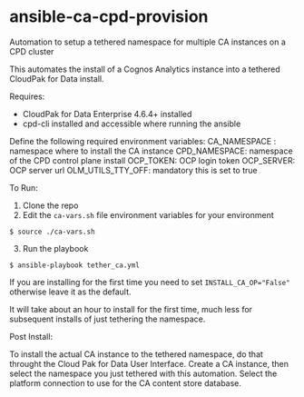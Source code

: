# ansible-ca-cpd-provision
Automation to setup a tethered namespace for multiple CA instances on a CPD cluster

This automates the install of a Cognos Analytics instance into a tethered CloudPak for Data install.

 Requires:
  - CloudPak for Data Enterprise 4.6.4+ installed
  - cpd-cli installed and accessible where running the ansible

 Define the following required environment variables:
  CA_NAMESPACE : namespace where to install the CA instance
  CPD_NAMESPACE: namespace of the CPD control plane install
  OCP_TOKEN: OCP login token
  OCP_SERVER: OCP server url
  OLM_UTILS_TTY_OFF: mandatory this is set to true

To Run:

1. Clone the repo
2. Edit the `ca-vars.sh` file environment variables for your environment

`$ source ./ca-vars.sh`

3. Run the playbook

`$ ansible-playbook tether_ca.yml`

If you are installing for the first time you need to set `INSTALL_CA_OP="False"` otherwise leave it as the default.

It will take about an hour to install for the first time, much less for subsequent installs of just tethering the namespace.

Post Install:

To install the actual CA instance to the tethered namespace, do that throught the Cloud Pak for Data User Interface.
Create a CA instance, then select the namespace you just tethered with this automation. Select the platform connection to use for 
the CA content store database.
